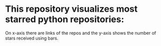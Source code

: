 # This repository visualizes most starred python repositories:
On x-axis there are links of the repos and the y-axis shows the number of stars received using bars.
